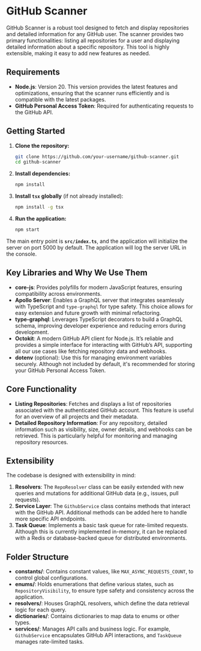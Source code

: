 # GitHub Scanner

GitHub Scanner is a robust tool designed to fetch and display repositories and detailed information for any GitHub user. The scanner provides two primary functionalities: listing all repositories for a user and displaying detailed information about a specific repository. This tool is highly extensible, making it easy to add new features as needed.

## Requirements

- **Node.js**: Version 20. This version provides the latest features and optimizations, ensuring that the scanner runs efficiently and is compatible with the latest packages.
- **GitHub Personal Access Token**: Required for authenticating requests to the GitHub API.

## Getting Started

1. **Clone the repository:**

   ```bash
   git clone https://github.com/your-username/github-scanner.git
   cd github-scanner
   ```

2. **Install dependencies:**

   ```bash
   npm install
   ```

3. **Install `tsx` globally** (if not already installed):

   ```bash
   npm install -g tsx
   ```

4. **Run the application:**
   ```bash
   npm start
   ```

The main entry point is **`src/index.ts`**, and the application will initialize the server on port 5000 by default. The application will log the server URL in the console.

## Key Libraries and Why We Use Them

- **core-js**: Provides polyfills for modern JavaScript features, ensuring compatibility across environments.
- **Apollo Server**: Enables a GraphQL server that integrates seamlessly with TypeScript and `type-graphql` for type safety. This choice allows for easy extension and future growth with minimal refactoring.
- **type-graphql**: Leverages TypeScript decorators to build a GraphQL schema, improving developer experience and reducing errors during development.
- **Octokit**: A modern GitHub API client for Node.js. It’s reliable and provides a simple interface for interacting with GitHub’s API, supporting all our use cases like fetching repository data and webhooks.
- **dotenv** (optional): Use this for managing environment variables securely. Although not included by default, it's recommended for storing your GitHub Personal Access Token.

## Core Functionality

- **Listing Repositories**: Fetches and displays a list of repositories associated with the authenticated GitHub account. This feature is useful for an overview of all projects and their metadata.
- **Detailed Repository Information**: For any repository, detailed information such as visibility, size, owner details, and webhooks can be retrieved. This is particularly helpful for monitoring and managing repository resources.

## Extensibility

The codebase is designed with extensibility in mind:

1. **Resolvers**: The `RepoResolver` class can be easily extended with new queries and mutations for additional GitHub data (e.g., issues, pull requests).
2. **Service Layer**: The `GithubService` class contains methods that interact with the GitHub API. Additional methods can be added here to handle more specific API endpoints.
3. **Task Queue**: Implements a basic task queue for rate-limited requests. Although this is currently implemented in-memory, it can be replaced with a Redis or database-backed queue for distributed environments.

## Folder Structure

- **constants/**: Contains constant values, like `MAX_ASYNC_REQUESTS_COUNT`, to control global configurations.
- **enums/**: Holds enumerations that define various states, such as `RepositoryVisibility`, to ensure type safety and consistency across the application.
- **resolvers/**: Houses GraphQL resolvers, which define the data retrieval logic for each query.
- **dictionaries/**: Contains dictionaries to map data to enums or other types.
- **services/**: Manages API calls and business logic. For example, `GithubService` encapsulates GitHub API interactions, and `TaskQueue` manages rate-limited tasks.
